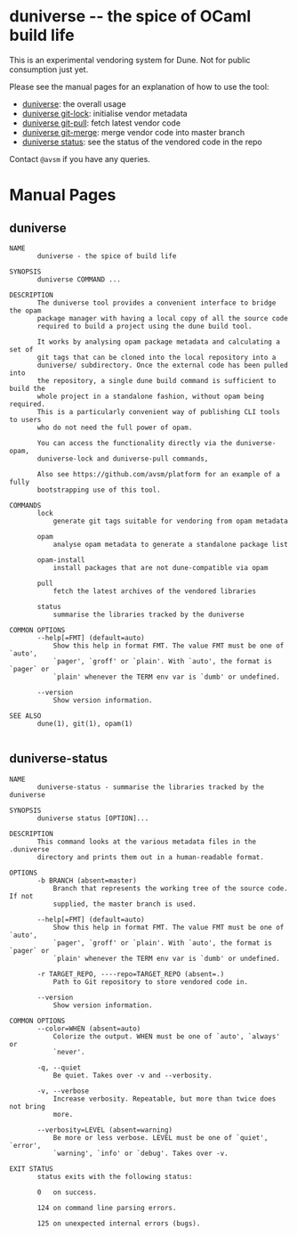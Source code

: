 # duniverse -- the spice of OCaml build life

This is an experimental vendoring system for Dune.  Not for public consumption
just yet.

Please see the manual pages for an explanation of how to use the tool:

- [duniverse](#duniverse): the overall usage
- [duniverse git-lock](#duniverse-git-lock): initialise vendor metadata
- [duniverse git-pull](#duniverse-git-pull): fetch latest vendor code
- [duniverse git-merge](#duniverse-git-merge): merge vendor code into master branch
- [duniverse status](#duniverse-status): see the status of the vendored code in the repo

Contact `@avsm` if you have any queries.


# Manual Pages

## duniverse

```
NAME
       duniverse - the spice of build life

SYNOPSIS
       duniverse COMMAND ...

DESCRIPTION
       The duniverse tool provides a convenient interface to bridge the opam
       package manager with having a local copy of all the source code
       required to build a project using the dune build tool.

       It works by analysing opam package metadata and calculating a set of
       git tags that can be cloned into the local repository into a
       duniverse/ subdirectory. Once the external code has been pulled into
       the repository, a single dune build command is sufficient to build the
       whole project in a standalone fashion, without opam being required.
       This is a particularly convenient way of publishing CLI tools to users
       who do not need the full power of opam.

       You can access the functionality directly via the duniverse-opam,
       duniverse-lock and duniverse-pull commands,

       Also see https://github.com/avsm/platform for an example of a fully
       bootstrapping use of this tool.

COMMANDS
       lock
           generate git tags suitable for vendoring from opam metadata

       opam
           analyse opam metadata to generate a standalone package list

       opam-install
           install packages that are not dune-compatible via opam

       pull
           fetch the latest archives of the vendored libraries

       status
           summarise the libraries tracked by the duniverse

COMMON OPTIONS
       --help[=FMT] (default=auto)
           Show this help in format FMT. The value FMT must be one of `auto',
           `pager', `groff' or `plain'. With `auto', the format is `pager` or
           `plain' whenever the TERM env var is `dumb' or undefined.

       --version
           Show version information.

SEE ALSO
       dune(1), git(1), opam(1)


```

## duniverse-status

```
NAME
       duniverse-status - summarise the libraries tracked by the duniverse

SYNOPSIS
       duniverse status [OPTION]... 

DESCRIPTION
       This command looks at the various metadata files in the .duniverse
       directory and prints them out in a human-readable format.

OPTIONS
       -b BRANCH (absent=master)
           Branch that represents the working tree of the source code. If not
           supplied, the master branch is used.

       --help[=FMT] (default=auto)
           Show this help in format FMT. The value FMT must be one of `auto',
           `pager', `groff' or `plain'. With `auto', the format is `pager` or
           `plain' whenever the TERM env var is `dumb' or undefined.

       -r TARGET_REPO, ----repo=TARGET_REPO (absent=.)
           Path to Git repository to store vendored code in.

       --version
           Show version information.

COMMON OPTIONS
       --color=WHEN (absent=auto)
           Colorize the output. WHEN must be one of `auto', `always' or
           `never'.

       -q, --quiet
           Be quiet. Takes over -v and --verbosity.

       -v, --verbose
           Increase verbosity. Repeatable, but more than twice does not bring
           more.

       --verbosity=LEVEL (absent=warning)
           Be more or less verbose. LEVEL must be one of `quiet', `error',
           `warning', `info' or `debug'. Takes over -v.

EXIT STATUS
       status exits with the following status:

       0   on success.

       124 on command line parsing errors.

       125 on unexpected internal errors (bugs).


```

